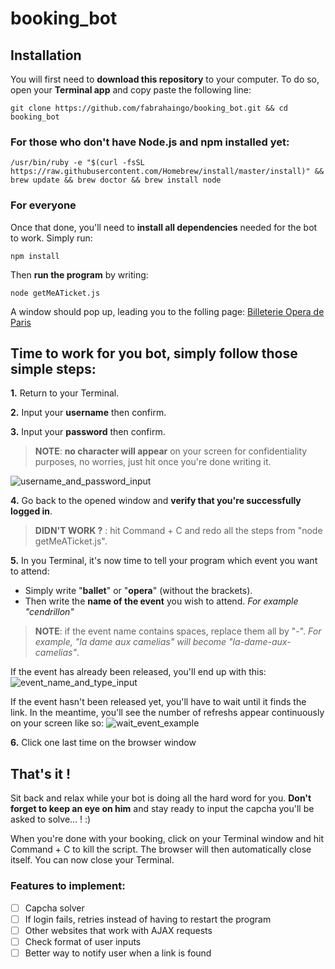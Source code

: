 # booking_bot

## Installation

You will first need to **download this repository** to your computer.
To do so, open your **Terminal app** and copy paste the following line:
```
git clone https://github.com/fabrahaingo/booking_bot.git && cd booking_bot
```

### For those who don't have Node.js and npm installed yet:
```
/usr/bin/ruby -e "$(curl -fsSL https://raw.githubusercontent.com/Homebrew/install/master/install)" && brew update && brew doctor && brew install node
```

### For everyone

Once that done, you'll need to **install all dependencies** needed for the bot to work.
Simply run:
```
npm install
```

Then **run the program** by writing:
```
node getMeATicket.js
```

A window should pop up, leading you to the folling page: [Billeterie Opera de Paris](https://billetterie.operadeparis.fr/account/login)


## Time to work for you bot, simply follow those simple steps:

**1.** Return to your Terminal.

**2.** Input your **username** then confirm.

**3.** Input your **password** then confirm.

> **NOTE**: **no character will appear** on your screen for confidentiality purposes, no worries, just hit <Enter> once you're done writing it.

![username_and_password_input](https://github.com/fabrahaingo/booking_bot/blob/master/img/credentials.png)

**4.** Go back to the opened window and **verify that you're successfully logged in**.

> **DIDN'T WORK ?** : hit Command + C and redo all the steps from "node getMeATicket.js".

**5.** In you Terminal, it's now time to tell your program which event you want to attend:
   - Simply write "**ballet**" or "**opera**" (without the brackets).
   - Then write the **name of the event** you wish to attend.
	   *For example "cendrillon"*

> **NOTE**: if the event name contains spaces, replace them all by "-".
*For example, "la dame aux camelias" will become "la-dame-aux-camelias"*.

If the event has already been released, you'll end up with this:
![event_name_and_type_input](https://github.com/fabrahaingo/booking_bot/blob/master/img/specify_event.png)

If the event hasn't been released yet, you'll have to wait until it finds the link. In the meantime, you'll see the number of refreshs appear continuously on your screen like so:
![wait_event_example](https://github.com/fabrahaingo/booking_bot/blob/master/img/refreshing.png)

**6.** Click one last time on the browser window

## That's it !

Sit back and relax while your bot is doing all the hard word for you.
**Don't forget to keep an eye on him** and stay ready to input the capcha you'll be asked to solve... ! :)

When you're done with your booking, click on your Terminal window and hit Command + C to kill the script.
The browser will then automatically close itself.
You can now close your Terminal.

### Features to implement:
- [ ] Capcha solver
- [ ] If login fails, retries instead of having to restart the program
- [ ] Other websites that work with AJAX requests
- [ ] Check format of user inputs
- [ ] Better way to notify user when a link is found
